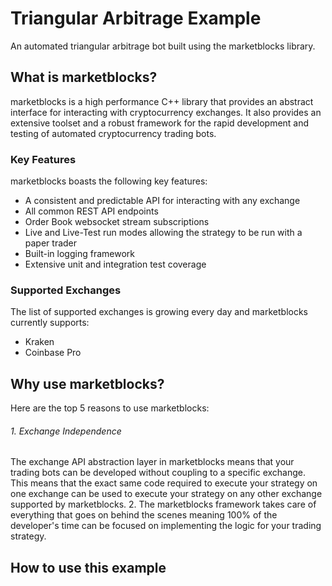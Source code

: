 # Triangular Arbitrage Example
An automated triangular arbitrage bot built using the marketblocks library.

## What is marketblocks?
marketblocks is a high performance C++ library that provides an abstract interface for interacting with cryptocurrency exchanges. It also provides an extensive toolset and a robust framework for the rapid development and testing of automated cryptocurrency trading bots. 

### Key Features
marketblocks boasts the following key features:
  - A consistent and predictable API for interacting with any exchange
  - All common REST API endpoints
  - Order Book websocket stream subscriptions
  - Live and Live-Test run modes allowing the strategy to be run with a paper trader
  - Built-in logging framework
  - Extensive unit and integration test coverage

### Supported Exchanges
The list of supported exchanges is growing every day and marketblocks currently supports:
  - Kraken
  - Coinbase Pro

## Why use marketblocks?
Here are the top 5 reasons to use marketblocks:
  ###### 1. Exchange Independence
The exchange API abstraction layer in marketblocks means that your trading bots can be developed without coupling to a specific exchange.
This means that the exact same code required to execute your strategy on one exchange can be used to execute your strategy on any other exchange supported by                  marketblocks. 
  2. The marketblocks framework takes care of everything that goes on behind the scenes meaning 100% of the developer's time can be focused on implementing the logic for            your trading strategy. 


## How to use this example
